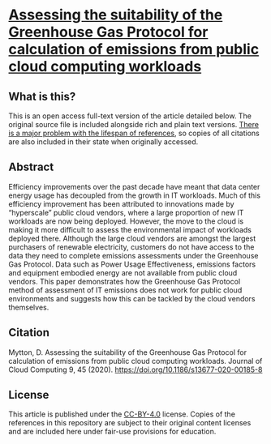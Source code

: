 # [Assessing the suitability of the Greenhouse Gas Protocol for calculation of emissions from public cloud computing workloads](https://doi.org/10.1186/s13677-020-00185-8)
## What is this?
This is an open access full-text version of the article detailed below. The original source file is included alongside rich and plain text versions. [There is a major problem with the lifespan of references](https://davidmytton.blog/dead-references/), so copies of all citations are also included in their state when originally accessed.

## Abstract
Efficiency improvements over the past decade have meant that data center energy usage has decoupled from the growth in IT workloads. Much of this efficiency improvement has been attributed to innovations made by “hyperscale” public cloud vendors, where a large proportion of new IT workloads are now being deployed. However, the move to the cloud is making it more difficult to assess the environmental impact of workloads deployed there. Although the large cloud vendors are amongst the largest purchasers of renewable electricity, customers do not have access to the data they need to complete emissions assessments under the Greenhouse Gas Protocol. Data such as Power Usage Effectiveness, emissions factors and equipment embodied energy are not available from public cloud vendors. This paper demonstrates how the Greenhouse Gas Protocol method of assessment of IT emissions does not work for public cloud environments and suggests how this can be tackled by the cloud vendors themselves.

## Citation
Mytton, D. Assessing the suitability of the Greenhouse Gas Protocol for calculation of emissions from public cloud computing workloads. Journal of Cloud Computing 9, 45 (2020). https://doi.org/10.1186/s13677-020-00185-8

## License
This article is published under the [CC-BY-4.0](https://creativecommons.org/licenses/by/4.0/) license. Copies of the references in this repository are subject to their original content licenses and are included here under fair-use provisions for education.